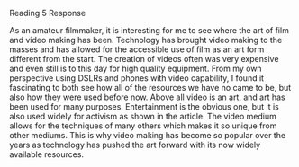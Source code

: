 Reading 5 Response
 
As an amateur filmmaker, it is interesting for me to see where the art of film and video making has been.  Technology has brought video making to the masses and has allowed for the accessible use of film as an art form different from the start.  The creation of videos often was very expensive and even still is to this day for high quality equipment.  From my own perspective using DSLRs and phones with video capability, I found it fascinating to both see how all of the resources we have no came to be, but also how they were used before now.
Above all video is an art, and art has been used for many purposes.  Entertainment is the obvious one, but it is also used widely for activism as shown in the article.  The video medium allows for the techniques of many others which makes it so unique from other mediums.  This is why video making has become so popular over the years as technology has pushed the art forward with its now widely available resources.
